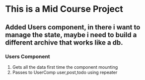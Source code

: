 # This is a Mid Course Project

## Added Users component, in there i want to manage the state, maybe i need to build a different archive that works like a db.

### Users Component

1. Gets all the data first time the component mounting
2. Passes to UserComp user,post,todo using repeater

